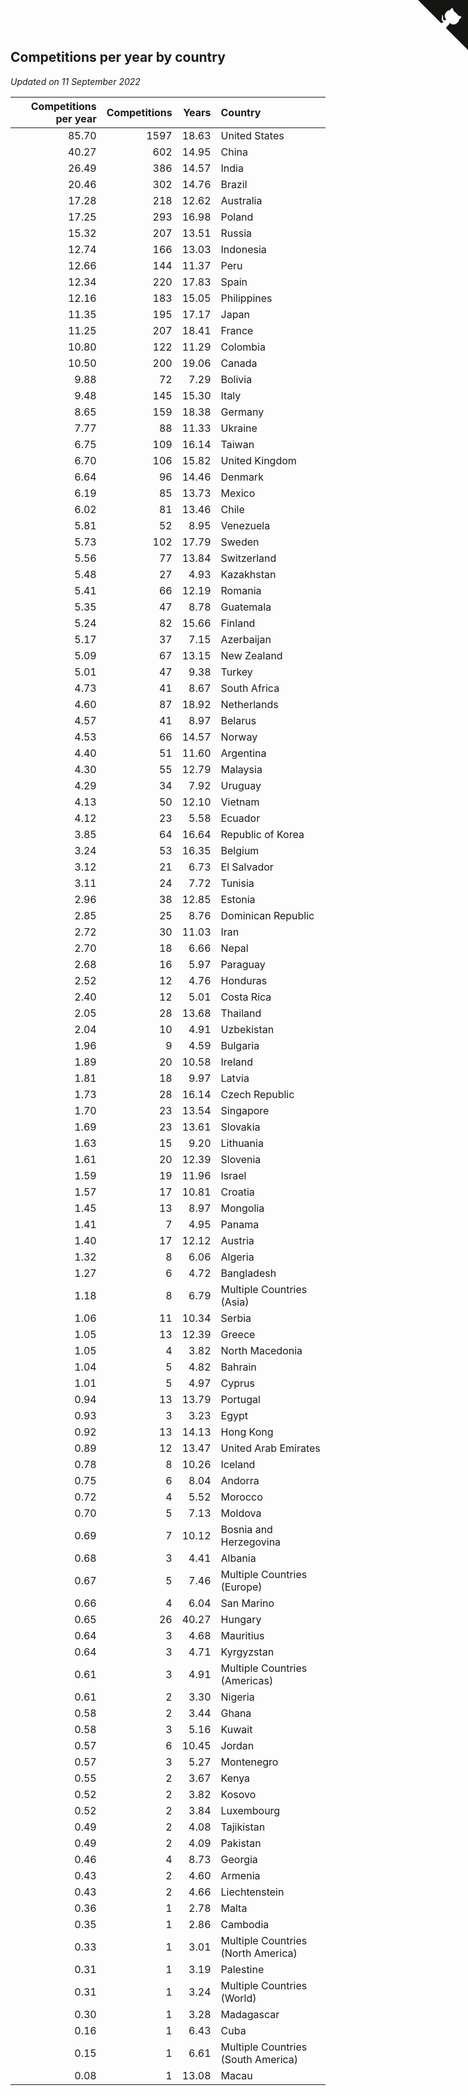 ## Competitions per year by country

*Updated on 11 September 2022*

| Competitions per year | Competitions | Years | Country |
| ---: | ---: | ---: | :--- |
| 85.70 | 1597 | 18.63 | United States |
| 40.27 | 602 | 14.95 | China |
| 26.49 | 386 | 14.57 | India |
| 20.46 | 302 | 14.76 | Brazil |
| 17.28 | 218 | 12.62 | Australia |
| 17.25 | 293 | 16.98 | Poland |
| 15.32 | 207 | 13.51 | Russia |
| 12.74 | 166 | 13.03 | Indonesia |
| 12.66 | 144 | 11.37 | Peru |
| 12.34 | 220 | 17.83 | Spain |
| 12.16 | 183 | 15.05 | Philippines |
| 11.35 | 195 | 17.17 | Japan |
| 11.25 | 207 | 18.41 | France |
| 10.80 | 122 | 11.29 | Colombia |
| 10.50 | 200 | 19.06 | Canada |
| 9.88 | 72 | 7.29 | Bolivia |
| 9.48 | 145 | 15.30 | Italy |
| 8.65 | 159 | 18.38 | Germany |
| 7.77 | 88 | 11.33 | Ukraine |
| 6.75 | 109 | 16.14 | Taiwan |
| 6.70 | 106 | 15.82 | United Kingdom |
| 6.64 | 96 | 14.46 | Denmark |
| 6.19 | 85 | 13.73 | Mexico |
| 6.02 | 81 | 13.46 | Chile |
| 5.81 | 52 | 8.95 | Venezuela |
| 5.73 | 102 | 17.79 | Sweden |
| 5.56 | 77 | 13.84 | Switzerland |
| 5.48 | 27 | 4.93 | Kazakhstan |
| 5.41 | 66 | 12.19 | Romania |
| 5.35 | 47 | 8.78 | Guatemala |
| 5.24 | 82 | 15.66 | Finland |
| 5.17 | 37 | 7.15 | Azerbaijan |
| 5.09 | 67 | 13.15 | New Zealand |
| 5.01 | 47 | 9.38 | Turkey |
| 4.73 | 41 | 8.67 | South Africa |
| 4.60 | 87 | 18.92 | Netherlands |
| 4.57 | 41 | 8.97 | Belarus |
| 4.53 | 66 | 14.57 | Norway |
| 4.40 | 51 | 11.60 | Argentina |
| 4.30 | 55 | 12.79 | Malaysia |
| 4.29 | 34 | 7.92 | Uruguay |
| 4.13 | 50 | 12.10 | Vietnam |
| 4.12 | 23 | 5.58 | Ecuador |
| 3.85 | 64 | 16.64 | Republic of Korea |
| 3.24 | 53 | 16.35 | Belgium |
| 3.12 | 21 | 6.73 | El Salvador |
| 3.11 | 24 | 7.72 | Tunisia |
| 2.96 | 38 | 12.85 | Estonia |
| 2.85 | 25 | 8.76 | Dominican Republic |
| 2.72 | 30 | 11.03 | Iran |
| 2.70 | 18 | 6.66 | Nepal |
| 2.68 | 16 | 5.97 | Paraguay |
| 2.52 | 12 | 4.76 | Honduras |
| 2.40 | 12 | 5.01 | Costa Rica |
| 2.05 | 28 | 13.68 | Thailand |
| 2.04 | 10 | 4.91 | Uzbekistan |
| 1.96 | 9 | 4.59 | Bulgaria |
| 1.89 | 20 | 10.58 | Ireland |
| 1.81 | 18 | 9.97 | Latvia |
| 1.73 | 28 | 16.14 | Czech Republic |
| 1.70 | 23 | 13.54 | Singapore |
| 1.69 | 23 | 13.61 | Slovakia |
| 1.63 | 15 | 9.20 | Lithuania |
| 1.61 | 20 | 12.39 | Slovenia |
| 1.59 | 19 | 11.96 | Israel |
| 1.57 | 17 | 10.81 | Croatia |
| 1.45 | 13 | 8.97 | Mongolia |
| 1.41 | 7 | 4.95 | Panama |
| 1.40 | 17 | 12.12 | Austria |
| 1.32 | 8 | 6.06 | Algeria |
| 1.27 | 6 | 4.72 | Bangladesh |
| 1.18 | 8 | 6.79 | Multiple Countries (Asia) |
| 1.06 | 11 | 10.34 | Serbia |
| 1.05 | 13 | 12.39 | Greece |
| 1.05 | 4 | 3.82 | North Macedonia |
| 1.04 | 5 | 4.82 | Bahrain |
| 1.01 | 5 | 4.97 | Cyprus |
| 0.94 | 13 | 13.79 | Portugal |
| 0.93 | 3 | 3.23 | Egypt |
| 0.92 | 13 | 14.13 | Hong Kong |
| 0.89 | 12 | 13.47 | United Arab Emirates |
| 0.78 | 8 | 10.26 | Iceland |
| 0.75 | 6 | 8.04 | Andorra |
| 0.72 | 4 | 5.52 | Morocco |
| 0.70 | 5 | 7.13 | Moldova |
| 0.69 | 7 | 10.12 | Bosnia and Herzegovina |
| 0.68 | 3 | 4.41 | Albania |
| 0.67 | 5 | 7.46 | Multiple Countries (Europe) |
| 0.66 | 4 | 6.04 | San Marino |
| 0.65 | 26 | 40.27 | Hungary |
| 0.64 | 3 | 4.68 | Mauritius |
| 0.64 | 3 | 4.71 | Kyrgyzstan |
| 0.61 | 3 | 4.91 | Multiple Countries (Americas) |
| 0.61 | 2 | 3.30 | Nigeria |
| 0.58 | 2 | 3.44 | Ghana |
| 0.58 | 3 | 5.16 | Kuwait |
| 0.57 | 6 | 10.45 | Jordan |
| 0.57 | 3 | 5.27 | Montenegro |
| 0.55 | 2 | 3.67 | Kenya |
| 0.52 | 2 | 3.82 | Kosovo |
| 0.52 | 2 | 3.84 | Luxembourg |
| 0.49 | 2 | 4.08 | Tajikistan |
| 0.49 | 2 | 4.09 | Pakistan |
| 0.46 | 4 | 8.73 | Georgia |
| 0.43 | 2 | 4.60 | Armenia |
| 0.43 | 2 | 4.66 | Liechtenstein |
| 0.36 | 1 | 2.78 | Malta |
| 0.35 | 1 | 2.86 | Cambodia |
| 0.33 | 1 | 3.01 | Multiple Countries (North America) |
| 0.31 | 1 | 3.19 | Palestine |
| 0.31 | 1 | 3.24 | Multiple Countries (World) |
| 0.30 | 1 | 3.28 | Madagascar |
| 0.16 | 1 | 6.43 | Cuba |
| 0.15 | 1 | 6.61 | Multiple Countries (South America) |
| 0.08 | 1 | 13.08 | Macau |


<a href="https://github.com/jonatanklosko/wca_statistics" class="github-corner" aria-label="View source on Github"><svg width="80" height="80" viewBox="0 0 250 250" style="fill:#151513; color:#fff; position: absolute; top: 0; border: 0; right: 0;" aria-hidden="true"><path d="M0,0 L115,115 L130,115 L142,142 L250,250 L250,0 Z"></path><path d="M128.3,109.0 C113.8,99.7 119.0,89.6 119.0,89.6 C122.0,82.7 120.5,78.6 120.5,78.6 C119.2,72.0 123.4,76.3 123.4,76.3 C127.3,80.9 125.5,87.3 125.5,87.3 C122.9,97.6 130.6,101.9 134.4,103.2" fill="currentColor" style="transform-origin: 130px 106px;" class="octo-arm"></path><path d="M115.0,115.0 C114.9,115.1 118.7,116.5 119.8,115.4 L133.7,101.6 C136.9,99.2 139.9,98.4 142.2,98.6 C133.8,88.0 127.5,74.4 143.8,58.0 C148.5,53.4 154.0,51.2 159.7,51.0 C160.3,49.4 163.2,43.6 171.4,40.1 C171.4,40.1 176.1,42.5 178.8,56.2 C183.1,58.6 187.2,61.8 190.9,65.4 C194.5,69.0 197.7,73.2 200.1,77.6 C213.8,80.2 216.3,84.9 216.3,84.9 C212.7,93.1 206.9,96.0 205.4,96.6 C205.1,102.4 203.0,107.8 198.3,112.5 C181.9,128.9 168.3,122.5 157.7,114.1 C157.9,116.9 156.7,120.9 152.7,124.9 L141.0,136.5 C139.8,137.7 141.6,141.9 141.8,141.8 Z" fill="currentColor" class="octo-body"></path></svg></a><style>.github-corner:hover .octo-arm{animation:octocat-wave 560ms ease-in-out}@keyframes octocat-wave{0%,100%{transform:rotate(0)}20%,60%{transform:rotate(-25deg)}40%,80%{transform:rotate(10deg)}}@media (max-width:500px){.github-corner:hover .octo-arm{animation:none}.github-corner .octo-arm{animation:octocat-wave 560ms ease-in-out}}</style>
